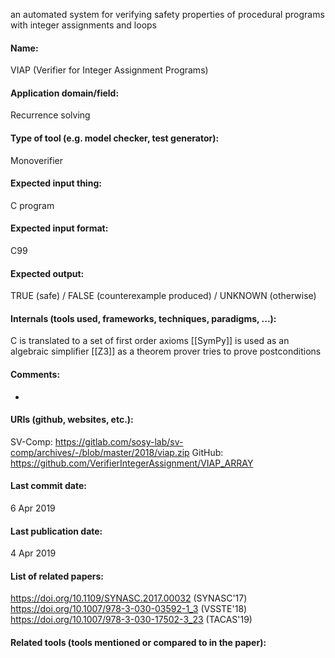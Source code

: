 an automated system for verifying safety properties of procedural programs with integer assignments and loops

#### Name:
VIAP (Verifier for Integer Assignment Programs)

#### Application domain/field:
Recurrence solving

#### Type of tool (e.g. model checker, test generator):
Monoverifier

#### Expected input thing:
C program

#### Expected input format:
C99

#### Expected output:
TRUE (safe) / FALSE (counterexample produced) / UNKNOWN (otherwise)

#### Internals (tools used, frameworks, techniques, paradigms, ...):
C is translated to a set of first order axioms
[[SymPy]] is used as an algebraic simplifier
[[Z3]] as a theorem prover tries to prove postconditions

#### Comments:
-

#### URIs (github, websites, etc.):
SV-Comp: https://gitlab.com/sosy-lab/sv-comp/archives/-/blob/master/2018/viap.zip
GitHub: https://github.com/VerifierIntegerAssignment/VIAP_ARRAY

#### Last commit date:
6 Apr 2019

#### Last publication date:
4 Apr 2019

#### List of related papers:
https://doi.org/10.1109/SYNASC.2017.00032 (SYNASC'17)
https://doi.org/10.1007/978-3-030-03592-1_3 (VSSTE'18)
https://doi.org/10.1007/978-3-030-17502-3_23 (TACAS'19)

#### Related tools (tools mentioned or compared to in the paper):